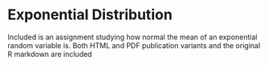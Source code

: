 Exponential Distribution
========================

Included is an assignment studying how normal the mean of an exponential
random variable is. Both HTML and PDF publication variants and the original R
markdown are included
